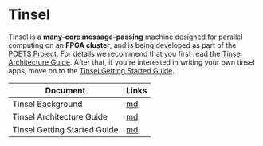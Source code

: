# Tinsel

Tinsel is a **many-core message-passing** machine designed for
parallel computing on an **FPGA cluster**, and is being developed as
part of the [POETS Project](https://poets-project.org).  For details
we recommend that you first read the [Tinsel Architecture
Guide](doc/Architecture.md).  After that, if you're interested in
writing your own tinsel apps, move on to the [Tinsel Getting Started
Guide](doc/GettingStarted.md).

  Document                      | Links
  ----------------------------- | -------
  Tinsel Background             | [md](doc/Background.md)
  Tinsel Architecture Guide     | [md](doc/Architecture.md)
  Tinsel Getting Started Guide  | [md](doc/GettingStarted.md)
